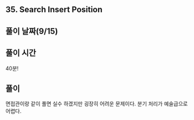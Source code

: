 ## 35. Search Insert Position

## 풀이 날짜(9/15)

## 풀이 시간

40분!

## 풀이

면접관이랑 같이 풀면 실수 하겠지만 굉장히 어려운 문제이다. 분기 처리가 예술급으로 어렵다.
